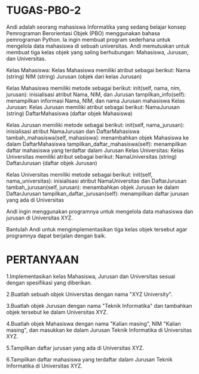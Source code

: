 # TUGAS-PBO-2
Andi adalah seorang mahasiswa Informatika yang sedang belajar konsep Pemrograman Berorientasi Objek (PBO) menggunakan bahasa pemrograman Python. Ia ingin membuat program sederhana untuk mengelola data mahasiswa di sebuah universitas. Andi memutuskan untuk membuat tiga kelas objek yang saling berhubungan: Mahasiswa, Jurusan, dan Universitas.

Kelas Mahasiswa:
Kelas Mahasiswa memiliki atribut sebagai berikut:
Nama (string)
NIM (string)
Jurusan (objek dari kelas Jurusan)

Kelas Mahasiswa memiliki metode sebagai berikut:
init(self, nama, nim, jurusan): inisialisasi atribut Nama, NIM, dan Jurusan
tampilkan_info(self): menampilkan informasi Nama, NIM, dan nama Jurusan mahasiswa
Kelas Jurusan:
Kelas Jurusan memiliki atribut sebagai berikut:
NamaJurusan (string)
DaftarMahasiswa (daftar objek Mahasiswa)

Kelas Jurusan memiliki metode sebagai berikut:
init(self, nama_jurusan): inisialisasi atribut NamaJurusan dan DaftarMahasiswa
tambah_mahasiswa(self, mahasiswa): menambahkan objek Mahasiswa ke dalam DaftarMahasiswa
tampilkan_daftar_mahasiswa(self): menampilkan daftar mahasiswa yang terdaftar dalam Jurusan
Kelas Universitas:
Kelas Universitas memiliki atribut sebagai berikut:
NamaUniversitas (string)
DaftarJurusan (daftar objek Jurusan)

Kelas Universitas memiliki metode sebagai berikut:
init(self, nama_universitas): inisialisasi atribut NamaUniversitas dan DaftarJurusan
tambah_jurusan(self, jurusan): menambahkan objek Jurusan ke dalam DaftarJurusan
tampilkan_daftar_jurusan(self): menampilkan daftar jurusan yang ada di Universitas

Andi ingin menggunakan programnya untuk mengelola data mahasiswa dan jurusan di Universitas XYZ.

Bantulah Andi untuk mengimplementasikan tiga kelas objek tersebut agar programnya dapat berjalan dengan baik.

# PERTANYAAN
1.Implementasikan kelas Mahasiswa, Jurusan dan Universitas sesuai dengan spesifikasi yang diberikan.

2.Buatlah sebuah objek Universitas dengan nama "XYZ University".

3.Buatlah objek Jurusan dengan nama "Teknik Informatika" dan tambahkan objek tersebut ke dalam Universitas XYZ.

4.Buatlah objek Mahasiswa dengan nama "Kalian masing", NIM "Kalian masing", dan masukkan ke dalam Jurusan Teknik Informatika di Universitas XYZ.

5.Tampilkan daftar jurusan yang ada di Universitas XYZ.

6.Tampilkan daftar mahasiswa yang terdaftar dalam Jurusan Teknik Informatika di Universitas XYZ.
